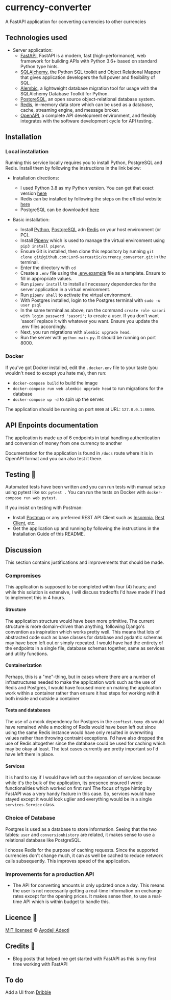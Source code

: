 # currency-converter
A FastAPI application for converting currencies to other currencies

## Technologies used
- Server application:
    - [FastAPI](https://fastapi.tiangolo.com/), FastAPI is a modern, fast (high-performance), web framework for building APIs with Python 3.6+ based on standard Python type hints.
    - [SQLAlchemy](https://www.sqlalchemy.org/), the Python SQL toolkit and Object Relational Mapper that gives application developers the full power and flexibility of SQL.
    - [Alembic](https://alembic.sqlalchemy.org/en/latest/), a lightweight database migration tool for usage with the SQLAlchemy Database Toolkit for Python.
    - [PostgreSQL](https://www.postgresql.org/), an open source object-relational database system.
    - [Redis](https://redis.io/), in-memory data store which can be used as a database, cache, streaming engine, and message broker.
    - [OpenAPI](https://www.getpostman.com/), a complete API development environment, and flexibly integrates with the software development cycle for API testing.

## Installation
### Local installation
Running this service locally requires you to install Python, PostgreSQL and Redis. Install them by following the instructions in the link below:
 - Installation directions:
    - I used Python 3.8 as my Python version. You can get that exact version [here](https://www.python.org/downloads/release/python-3810/)
    - Redis can be installed by following the steps on the official website [here](https://redis.io/docs/getting-started/#install-redis)
    - PostgreSQL can be downloaded [here](https://www.postgresql.org/download/)

- Basic installation:
    - Install [Python](https://www.python.org/), [PostgreSQL](https://www.postgresql.org/) adn [Redis](https://redis.io/) on your host environment (or PC).
    - Install [Pipenv](https://pipenv.pypa.io/en/latest/)  which is used to manage the virtual environment using `pip3 install pipenv`.
    - Ensure Git is installed, then clone this repository by running `git clone git@github.com:Lord-sarcastic/currency_converter.git` in the terminal.
    - Enter the directory with `cd `
    - Create a `.env` file using the [.env.example](/.env.example) file as a template. Ensure to fill in appropriate values.
    - Run `pipenv install` to install all necessary dependencies for the server application in a virtual environment.
    - Run `pipenv shell` to activate the virtual environment.
    - With Postgres installed, login to the Postgres terminal with `sudo -u user psql`
    - In the same terminal as above, run the command `create role sasori with login password 'sasori';` to create a user. If you don't want 'sasori` replace it with whatever you want. Ensure you update the .env files accordingly.
    - Next, you run migrations with `alembic upgrade head`.
    - Run the server with `python main.py`. It should be running on port 8000.

### Docker
If you've got Docker installed, edit the `.docker.env` file to your taste (you wouldn't need to except you hate me), then run:
- `docker-compose build` to build the image
- `docker-compose run web alembic upgrade head` to run migrations for the database
- `docker-compose up -d` to spin up the server.

The application should be running on port `8000` at URL: `127.0.0.1:8000`.


## API Enpoints documentation
The application is made up of 6 endpoints in total handling authentication and conversion of money from one currency to another

Documentation for the application is found in `/docs` route where it is in OpenAPI format and you can also test it there.

## Testing 🚨
Automated tests have been written and you can run tests with manual setup using pytest like so:
`pytest .`
You can run the tests on Docker with `docker-compose run web pytest`.

If you insist on testing with Postman:
- Install [Postman](https://www.getpostman.com/) or any preferred REST API Client such as [Insomnia](https://insomnia.rest/), [Rest Client](https://marketplace.visualstudio.com/items?itemName=humao.rest-client), etc.
- Get the application up and running by following the instructions in the Installation Guide of this README.

## Discussion
This section contains justifications and improvements that should be made.

### Compromises
This application is supposed to be completed within four (4) hours; and while this solution is extensive, I will discuss tradeoffs I'd have made if I had to implement this in 4 hours.

#### Structure
The application structure would have been more primitive. The current structure is more domain-driven than anything, following Django's convention as inspiration which works pretty well. This means that lots of abstracted code such as base classes for database and pydantic schemas may have been left out or simply repeated. I would have had the entirety of the endpoints in a single file, database schemas together, same as services and utility functions.

#### Containerization
Perhaps, this is a "me"-thing, but in cases where there are a number of infrastructures needed to make the application work such as the use of Redis and Postgres, I would have focused more on making the application work within a container rather than ensure it had steps for working with it both inside and outside a container

#### Tests and databases
The use of a mock dependency for Postgres in the `conftest.temp_db` would have remained while a mocking of Redis would have been left out since using the same Redis instance would have only resulted in overwriting values rather than throwing contraint exceptions. I'd have also dropped the use of Redis altogether since the database could be used for caching which may be okay at least. The test cases currently are pretty important so I'd have left them in place.

#### Services
It is hard to say if I would have left out the separation of services because while it's the bulk of the application, its presence ensured I wrote functionalities which worked on first run! The focus of type hinting by FastAPI was a very handy feature in this case. So, services would have stayed except it would look uglier and everything would be in a single `services.Service` class.


### Choice of Database
Postgres is used as a database to store information. Seeing that the two tables: `user` and `conversionhistory` are related, it makes sense to use a relational database like PostgreSQL.

I choose Redis for the purpose of caching requests. Since the supported currencies don't change much, it can as well be cached to reduce network calls subsequently. This improves speed of the application.

### Improvements for a production API
- The API for converting amounts is only updated once a day. This means the user is not necessarily getting a real-time information on exchange rates except for the opening prices. It makes sense then, to use a real-time API which is within budget to handle this.

## Licence 🔐
[MIT licensed](/LICENSE) © [Ayodeji Adeoti](https://github.com/Lord-sarcatic)

## Credits 🙏
- Blog posts that helped me get started with FastAPI as this is my first time working with FastAPI

## To do
Add a UI from [Dribble](https://dribbble.com/shots/15090067-Cryptocurrency-Trading-Platform)
